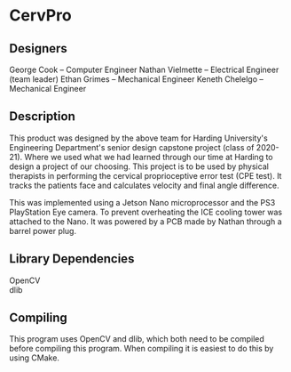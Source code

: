 # CervPro

## Designers
George Cook – Computer Engineer
Nathan Vielmette – Electrical Engineer (team leader)
Ethan Grimes – Mechanical Engineer
Keneth Chelelgo – Mechanical Engineer

## Description
This product was designed by the above team for Harding University's Engineering Department's senior design capstone project (class of 2020-21). Where we used what we had learned through our time at Harding to design a project of our choosing. This project is to be used by physical therapists in performing the cervical proprioceptive error test (CPE test). It tracks the patients face and calculates velocity and final angle difference.    

This was implemented using a Jetson Nano microprocessor and the PS3 PlayStation Eye camera. To prevent overheating the ICE cooling tower was attached to the Nano. It was powered by a PCB made by Nathan through a barrel power plug.

## Library Dependencies
OpenCV    
dlib

## Compiling
This program uses OpenCV and dlib, which both need to be compiled before compiling this program. When compiling it is easiest to do this by using CMake.

